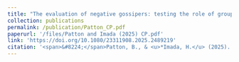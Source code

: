 ```yaml
---
title: "The evaluation of negative gossipers: testing the role of group membership and social anxiety"
collection: publications
permalink: /publication/Patton_CP.pdf
paperurl: '/files/Patton and Imada (2025) CP.pdf'
link: 'https://doi.org/10.1080/23311908.2025.2489219'
citation: '<span>&#8224;</span>Patton, B., & <u>*Imada, H.</u> (2025). The evaluation of negative gossipers: testing the role of group membership and social anxiety. <em>Cogent Psychology</em>, 12(1), 2489219. https://doi.org/10.1080/23311908.2025.2489219 [<span>&#8224;</span> Year 3 student]'
---
```


